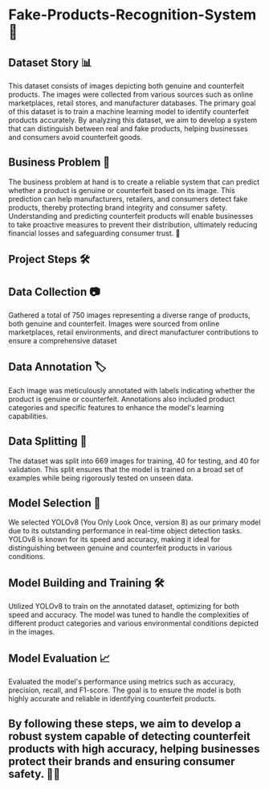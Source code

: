 # Fake-Products-Recognition-System 🚀

## Dataset Story 📊
This dataset consists of images depicting both genuine and counterfeit products. The images were collected from various sources such as online marketplaces, retail stores, and manufacturer databases. The primary goal of this dataset is to train a machine learning model to identify counterfeit products accurately. By analyzing this dataset, we aim to develop a system that can distinguish between real and fake products, helping businesses and consumers avoid counterfeit goods.

## Business Problem 💼
The business problem at hand is to create a reliable system that can predict whether a product is genuine or counterfeit based on its image. This prediction can help manufacturers, retailers, and consumers detect fake products, thereby protecting brand integrity and consumer safety. Understanding and predicting counterfeit products will enable businesses to take proactive measures to prevent their distribution, ultimately reducing financial losses and safeguarding consumer trust. 🌟

## Project Steps 🛠️

## Data Collection 📷
Gathered a total of 750 images representing a diverse range of products, both genuine and counterfeit. Images were sourced from online marketplaces, retail environments, and direct manufacturer contributions to ensure a comprehensive dataset

## Data Annotation 🏷️
Each image was meticulously annotated with labels indicating whether the product is genuine or counterfeit. Annotations also included product categories and specific features to enhance the model's learning capabilities.

## Data Splitting 🔄
The dataset was split into 669 images for training, 40 for testing, and 40 for validation. This split ensures that the model is trained on a broad set of examples while being rigorously tested on unseen data.

## Model Selection 🤖
We selected YOLOv8 (You Only Look Once, version 8) as our primary model due to its outstanding performance in real-time object detection tasks. YOLOv8 is known for its speed and accuracy, making it ideal for distinguishing between genuine and counterfeit products in various conditions.

## Model Building and Training 🛠️
Utilized YOLOv8 to train on the annotated dataset, optimizing for both speed and accuracy. The model was tuned to handle the complexities of different product categories and various environmental conditions depicted in the images.

## Model Evaluation 📈
Evaluated the model's performance using metrics such as accuracy, precision, recall, and F1-score. The goal is to ensure the model is both highly accurate and reliable in identifying counterfeit products.

## By following these steps, we aim to develop a robust system capable of detecting counterfeit products with high accuracy, helping businesses protect their brands and ensuring consumer safety. 🌟💼
